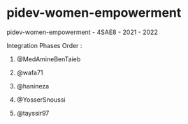 # pidev-women-empowerment
pidev-women-empowerment - 4SAE8  - 2021 - 2022 

Integration Phases Order : 


1. @MedAmineBenTaieb

2. @wafa71

3. @hanineza

4. @YosserSnoussi

5. @tayssir97
